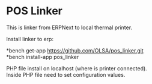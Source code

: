 # POS Linker

This is linker from ERPNext to local thermal printer.

Install linker to erp:

*bench get-app https://github.com/OLSA/pos_linker.git  
*bench install-app pos_linker  

PHP file install on localhost (where is printer connected).  
Inside PHP file need to set configuration values.
